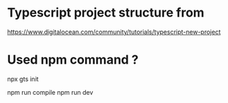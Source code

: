 # Typescript project structure from

https://www.digitalocean.com/community/tutorials/typescript-new-project

# Used npm command ?
npx gts init

npm run compile
npm run dev



